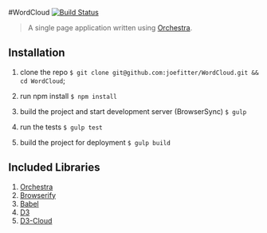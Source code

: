 #WordCloud [![Build Status](https://travis-ci.org/joefitter/WordCloud.svg?branch=master)](https://travis-ci.org/joefitter/WordCloud)

> A single page application written using [Orchestra](https://www.npmjs.com/package/orchestra).

## Installation

1. clone the repo
`$ git clone git@github.com:joefitter/WordCloud.git && cd WordCloud`;

2. run npm install
`$ npm install`

3. build the project and start development server (BrowserSync)
`$ gulp`

4. run the tests
`$ gulp test`

5. build the project for deployment
`$ gulp build`

## Included Libraries

1. [Orchestra](https://www.npmjs.com/package/orchestra)
2. [Browserify](https://www.npmjs.com/package/browserify)
3. [Babel](https://github.com/babel/babel)
4. [D3](https://github.com/mbostock/d3)
5. [D3-Cloud](https://github.com/jasondavies/d3-cloud)
